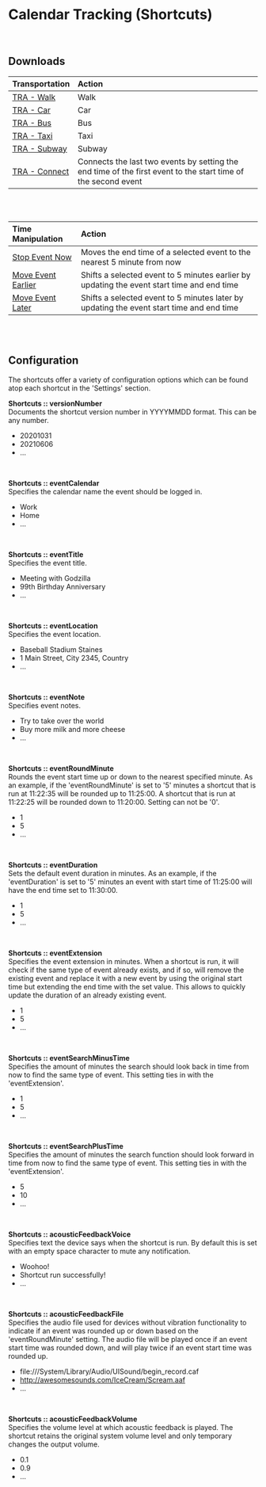 # Calendar Tracking (Shortcuts)
<br />


## Downloads
| Transportation | Action |
|:---------|:-------|
|[TRA - Walk](https://www.icloud.com/shortcuts/a182ea15d56f4f9493d37f46c0e0ed93)    |Walk           |
|[TRA - Car](https://www.icloud.com/shortcuts/618a22e19144425681ff7c5d7b1bf2ba)     |Car            |
|[TRA - Bus](https://www.icloud.com/shortcuts/eedbb943135745b0bdeeaa8c09fd0f95)     |Bus            |
|[TRA - Taxi](https://www.icloud.com/shortcuts/d2b2c0be68af41119cd701136b156f53)    |Taxi           |
|[TRA - Subway](https://www.icloud.com/shortcuts/818c30f91a68425b897a567ceaf59c7e)  |Subway         |
|[TRA - Connect](https://www.icloud.com/shortcuts/eb6a3d3859fd456b9b493a7ef31975ea) |Connects the last two events by setting the end time of the first event to the start time of the second event|
<br />
<br />


| Time Manipulation | Action |
|:---------|:-------|
|[Stop Event Now](https://www.icloud.com/shortcuts/31552dfb24774a1686f956e695ac9032)    |Moves the end time of a selected event to the nearest 5 minute from now|
|[Move Event Earlier](https://www.icloud.com/shortcuts/6f1466e97e654e3b8cbbfbc376dd1b4d)|Shifts a selected event to 5 minutes earlier by updating the event start time and end time|
|[Move Event Later](https://www.icloud.com/shortcuts/55bc65bd5be149f1a184cd5fb4841185)  |Shifts a selected event to 5 minutes later by updating the event start time and end time|
<br />
<br />


## Configuration
The shortcuts offer a variety of configuration options which can be found atop each shortcut in the 'Settings' section.
<br />

**Shortcuts :: versionNumber**  
Documents the shortcut version number in YYYYMMDD format. This can be any number.
* 20201031
* 20210606
* ...
<br />

**Shortcuts :: eventCalendar**  
Specifies the calendar name the event should be logged in.
* Work
* Home
* ...
<br />

**Shortcuts :: eventTitle**  
Specifies the event title.
* Meeting with Godzilla
* 99th Birthday Anniversary
* ...
<br />

**Shortcuts :: eventLocation**  
Specifies the event location.
* Baseball Stadium Staines
* 1 Main Street, City 2345, Country
* ...
<br />

**Shortcuts :: eventNote**  
Specifies event notes.
* Try to take over the world
* Buy more milk and more cheese
* ...
<br />

**Shortcuts :: eventRoundMinute**  
Rounds the event start time up or down to the nearest specified minute. As an example, if the 'eventRoundMinute' is set to '5' minutes a shortcut that is run at 11:22:35 will be rounded up to 11:25:00. A shortcut that is run at 11:22:25 will be rounded down to 11:20:00. Setting can not be '0'.
* 1
* 5
* ...
<br />

**Shortcuts :: eventDuration**  
Sets the default event duration in minutes. As an example, if the 'eventDuration' is set to '5' minutes an event with start time of 11:25:00 will have the end time set to 11:30:00.
* 1
* 5
* ...
<br />

**Shortcuts :: eventExtension**  
Specifies the event extension in minutes. When a shortcut is run, it will check if the same type of event already exists, and if so, will remove the existing event and replace it with a new event by using the original start time but extending the end time with the set value. This allows to quickly update the duration of an already existing event.
* 1
* 5
* ...
<br />

**Shortcuts :: eventSearchMinusTime**  
Specifies the amount of minutes the search should look back in time from now to find the same type of event. This setting ties in with the 'eventExtension'.
* 1
* 5
* ...
<br />

**Shortcuts :: eventSearchPlusTime**  
Specifies the amount of minutes the search function should look forward in time from now to find the same type of event. This setting ties in with the 'eventExtension'.
* 5
* 10
* ...
<br />

**Shortcuts :: acousticFeedbackVoice**  
Specifies text the device says when the shortcut is run. By default this is set with an empty space character to mute any notification.
* Woohoo!
* Shortcut run successfully!
* ...
<br />

**Shortcuts :: acousticFeedbackFile**  
Specifies the audio file used for devices without vibration functionality to indicate if an event was rounded up or down based on the 'eventRoundMinute' setting. The audio file will be played once if an event start time was rounded down, and will play twice if an event start time was rounded up.
* file:///System/Library/Audio/UISound/begin_record.caf
* http://awesomesounds.com/IceCream/Scream.aaf
* ...
<br />

**Shortcuts :: acousticFeedbackVolume**  
Specifies the volume level at which acoustic feedback is played. The shortcut retains the original system volume level and only temporary changes the output volume. 
* 0.1
* 0.9
* ...
<br />
<br />
